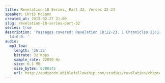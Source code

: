 ```yaml
---
title: Revelation 18 Series, Part 32, Verses 22-23
speaker: Chris McCann
created_at: 2015-02-27 21:00
slug: revelation-18-series-part-32
series: true
description: 'Passages covered: Revelation 18:22-23, 1 Chronicles 25:1-3, 1 Corinthians
  14:6-9. '
audio:
  mp3_low:
    length: '26:35'
    bitrate: 32 Kbps
    sample_rate: 22050 Hz
    size: 6.1 MB
    size_bytes: 6380145
    url: http://audiocdn.ebiblefellowship.com/studies/revelation/chapter-18/2015.02.27_McCann_-_Revelation_18_Series_Part_32.mp3
---
```

